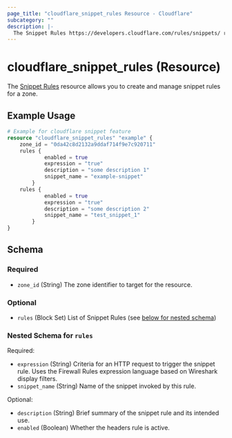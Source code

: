 ```yaml
---
page_title: "cloudflare_snippet_rules Resource - Cloudflare"
subcategory: ""
description: |-
  The Snippet Rules https://developers.cloudflare.com/rules/snippets/ resource allows you to create and manage snippet rules for a zone.
---
```


# cloudflare_snippet_rules (Resource)

The [Snippet Rules](https://developers.cloudflare.com/rules/snippets/) resource allows you to create and manage snippet rules for a zone.

## Example Usage

```terraform
# Example for cloudflare snippet feature
resource "cloudflare_snippet_rules" "example" {
	zone_id = "0da42c8d2132a9ddaf714f9e7c920711"
	rules {
			enabled = true
			expression = "true"
			description = "some description 1"
			snippet_name = "example-snippet"
		}
	rules {
			enabled = true
			expression = "true"
			description = "some description 2"
			snippet_name = "test_snippet_1"
		}
}
```
<!-- schema generated by tfplugindocs -->
## Schema

### Required

- `zone_id` (String) The zone identifier to target for the resource.

### Optional

- `rules` (Block Set) List of Snippet Rules (see [below for nested schema](#nestedblock--rules))

<a id="nestedblock--rules"></a>
### Nested Schema for `rules`

Required:

- `expression` (String) Criteria for an HTTP request to trigger the snippet rule. Uses the Firewall Rules expression language based on Wireshark display filters.
- `snippet_name` (String) Name of the snippet invoked by this rule.

Optional:

- `description` (String) Brief summary of the snippet rule and its intended use.
- `enabled` (Boolean) Whether the headers rule is active.


